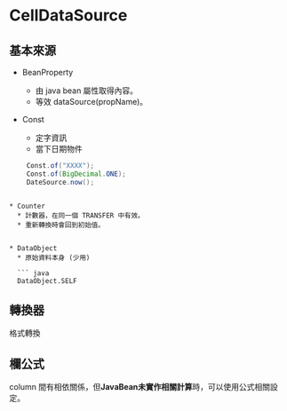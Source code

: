 

# CellDataSource


## 基本來源

* BeanProperty
  * 由 java bean 屬性取得內容。
  * 等效 dataSource(propName)。
  

* Const 
  * 定字資訊
  * 當下日期物件
   ``` java
    Const.of("XXXX");
    Const.of(BigDecimal.ONE);
    DateSource.now();
```
    
* Counter 
  * 計數器，在同一個 TRANSFER 中有效。
  * 重新轉換時會回到初始值。


* DataObject
  * 原始資料本身 (少用)
  
  ``` java 
  DataObject.SELF
 ```

## 轉換器

  格式轉換

## 欄公式

  column 間有相依關係，但**JavaBean未實作相關計算**時，可以使用公式相關設定。
  


